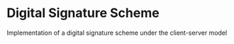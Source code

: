 # Digital Signature Scheme

Implementation of a digital signature scheme under the client-server model
